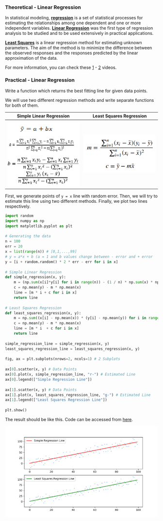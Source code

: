 ### Theoretical - Linear Regression

In statistical modeling, **[regression](https://en.wikipedia.org/wiki/Regression_analysis)** is a set of statistical processes for estimating the relationships among one dependent and one or more independent variables. **[Linear Regression](https://en.wikipedia.org/wiki/Linear_regression)** was the first type of regression analysis to be studied and to be used extensively in practical applications.

**[Least Squares](https://en.wikipedia.org/wiki/Least_squares)** is a linear regression method for estimating unknown parameters. The aim of the method is to minimize the difference between the observed responses and the responses predicted by the linear approximation of the data.

For more information, you can check these [1](https://youtu.be/KsVBBJRb9TE) - [2](https://youtu.be/coQAAN4eY5s) videos.

### Practical - Linear Regression

Write a function which returns the best fitting line for given data points.

We will use two different regression methods and write separate functions for both of them.

|Simple Linear Regression|Least Squares Regression|
|:---:|:---:|
|<img src="https://github.com/enesdemirag/enesdemirag.github.io/raw/master/_posts/images/simple-regression.png" width=300>|<img src="https://github.com/enesdemirag/enesdemirag.github.io/raw/master/_posts/images/least-squares-regression.png" width= 300>|

First, we generate points of ```y = x``` line with random error. Then, we will try to estimate this line using two different methods. Finally, we plot two lines respectively.  

```python
import random
import numpy as np
import matplotlib.pyplot as plt

# Generating the data
n = 100
err = 20
x = list(range(n)) # [0,1,...,99]
# y = a*x + b (a = 1 and b values change between - error and + error
y = [i + random.random() * 2 * err - err for i in x]

# Simple Linear Regression
def simple_regression(x, y):
    m = (np.sum(x[i]*y[i] for i in range(n)) - (1 / n) * np.sum(x) * np.sum(y)) / (np.sum(i*i for i in x) - (1 / n) * (np.sum(x) ** 2))
    c = np.mean(y) - m * np.mean(x)
    line = [m * i + c for i in x]
    return line

# Least Squares Regression
def least_squares_regression(x, y):
    m = np.sum((x[i] - np.mean(x)) * (y[i] - np.mean(y)) for i in range(n)) / np.sum((x[i] - np.mean(x)) ** 2 for i in range(n))
    c = np.mean(y) - m * np.mean(x)
    line = [m * i  + c for i in x]
    return line

simple_regression_line = simple_regression(x, y)
least_squares_regression_line = least_squares_regression(x, y)

fig, ax = plt.subplots(nrows=2, ncols=1) # 2 Subplots

ax[0].scatter(x, y) # Data Points
ax[0].plot(x, simple_regression_line, "r-") # Estimated Line
ax[0].legend(["Simple Regression Line"])

ax[1].scatter(x, y) # Data Points
ax[1].plot(x, least_squares_regression_line, "g-") # Estimated Line
ax[1].legend(["Least Squares Regression Line"])

plt.show()
```

The result should be like this. Code can be accessed from [here](materials/linear-regression/regression.py).

<p align="center">
  <img src="https://github.com/enesdemirag/enesdemirag.github.io/raw/master/_posts/images/regression-result.png">
</p>
